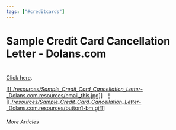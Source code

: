 ```yaml
---
tags: ["#creditcards"]
---
```

# Sample Credit Card Cancellation Letter - Dolans.com

# 

### 

 [Click here](http://www.dolans.com/order/?pc=8SI176).

[![[./_resources/Sample_Credit_Card_Cancellation_Letter_-_Dolans.com.resources/email_this.jpg]]](http://www.dolans.com/most_emailed.html?pid=41608&url=/credit_smarts/cancel_your_credit_cards.html)    [![[./_resources/Sample_Credit_Card_Cancellation_Letter_-_Dolans.com.resources/button1-bm.gif]]](http://www.addthis.com/bookmark.php?v=120&winname=addthis&pub=investormedia&source=men-120&lng=en-US&s=&url=http%3A%2F%2Fwww.dolans.com%2Fcredit_smarts%2Fcancel_your_credit_cards.html&title=Sample%20Credit%20Card%20Cancellation%20Letter%20-%20Dolans.com&logo=&logobg=&logocolor=&ate=AT-investormedia/-/1/4daa748b84db69/1/49074a0b58efb91d&adt=undefined&CXNID=2000001.5215456080540439074NXC)

###### More Articles
